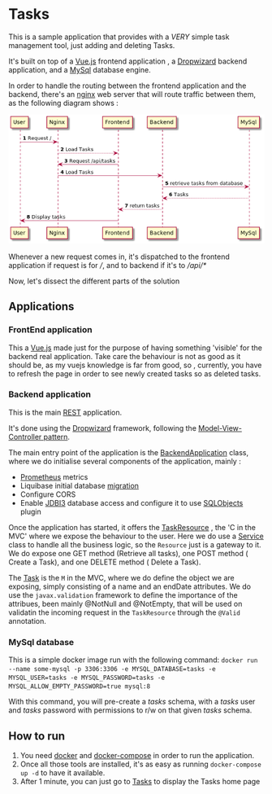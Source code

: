 # Tasks

This is a sample application that provides with a _VERY_ simple task management tool, just adding and deleting Tasks.

It's built on top of a [Vue.js](https://vuejs.org) frontend application , a [Dropwizard](https://dropwizard.io) backend application, and a [MySql](https://mysql.com) database engine.

In order to handle the routing between the frontend application and the backend, there's an [nginx](https://nginx.org) web server that will route traffic between them, as the following diagram shows :

![diagram](diagram.png)

Whenever a new request comes in, it's dispatched to the frontend application if request is for _/_, and to backend if it's to _/api/\*_

Now, let's dissect the different parts of the solution

## Applications

### FrontEnd application

This a [Vue.js](https://vuejs.org) made just for the purpose of having something 'visible' for the backend real application.
Take care the behaviour is not as good as it should be, as my vuejs knowledge is far from good, so , currently, you have to refresh the page in order to see newly created tasks so as deleted tasks.

### Backend application

This is the main [REST](https://en.wikipedia.org/wiki/Representational_state_transfer) application.

It's done using the [Dropwizard](https://dropwizard.io) framework, following the [Model-View-Controller pattern](https://en.wikipedia.org/wiki/Model%E2%80%93view%E2%80%93controller).

The main entry point of the application is the [BackendApplication](backend/src/main/java/com/josetesan/oracle/rest/BackendApplication.java) class, where we do initialise several components of the application, mainly :

- [Prometheus](https://prometheus.io/) metrics
- Liquibase initial database [migration](https://www.dropwizard.io/en/latest/manual/migrations.html)
- Configure CORS
- Enable [JDBI3](https://www.dropwizard.io/en/latest/manual/jdbi3.html) database access and configure it to use [SQLObjects](http://jdbi.org/#_sql_objects) plugin

Once the application has started, it offers the [TaskResource](backend/src/main/java/com/josetesan/oracle/rest/resources/TaskResource.java) , the 'C in the MVC' where we expose the behaviour to the user.
Here we do use a [Service](backend/src/main/java/com/josetesan/oracle/rest/service/TaskService.java) class to handle all the business logic, so the `Resource` just is a gateway to it.
We do expose one GET method (Retrieve all tasks), one POST method ( Create a Task), and one DELETE method ( Delete a Task).

The [Task](backend/src/main/java/com/josetesan/oracle/rest/api/Task.java) is the `M` in the MVC, where we do define the object we are exposing, simply consisting of a name and an endDate attributes.
We do use the `javax.validation` framework to define the importance of the attribues, been mainly @NotNull and @NotEmpty, that will be used on validatin the incoming request in the `TaskResource` through the `@Valid` annotation.

### MySql database

This is a simple docker image run with the following command:
`docker run --name some-mysql -p 3306:3306 -e MYSQL_DATABASE=tasks -e MYSQL_USER=tasks -e MYSQL_PASSWORD=tasks -e MYSQL_ALLOW_EMPTY_PASSWORD=true mysql:8`

With this command, you will pre-create a _tasks_ schema, with a _tasks_ user and _tasks_ password with permissions to r/w on that given _tasks_ schema.

## How to run

1. You need [docker](https://docker.io) and [docker-compose](https://docs.docker.com/compose/) in order to run the application.
2. Once all those tools are installed, it's as easy as running `docker-compose up -d` to have it available.
3. After 1 minute, you can just go to [Tasks](http://localhost:9090) to display the Tasks home page
